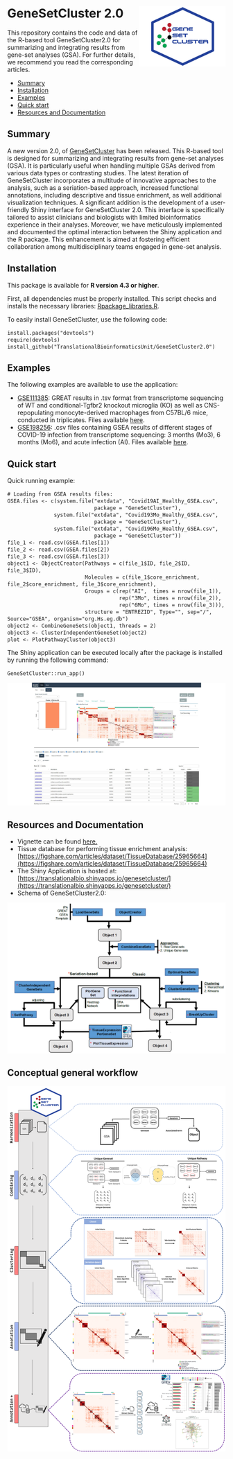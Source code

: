 # GeneSetCluster 2.0 <img src="inst/shiny/www/GeneSetCluster_newLogo.png" width="200" align="right"/>

This repository contains the code and data of the R-based tool GeneSetCluster2.0 for summarizing and integrating results from gene-set analyses (GSA). For further details, we recommend you read the corresponding articles.
* [Summary](#summary)
* [Installation](#installation)
* [Examples](#examples)
* [Quick start](#quick-start)
* [Resources and Documentation](#resources-and-documentation)

## Summary

A new version 2.0, of [GeneSetCluster](https://github.com/TranslationalBioinformaticsUnit/GeneSetCluster) has been released. This R-based tool is designed for summarizing and integrating results from gene-set analyses (GSA). It is particularly useful when handling multiple GSAs derived from various data types or contrasting studies. The latest iteration of GeneSetCluster incorporates a multitude of innovative approaches to the analysis, such as a seriation-based approach, increased functional annotations, including descriptive and tissue enrichment, as well additional visualization techniques. A significant addition is the development of a user-friendly Shiny interface for GeneSetCluster 2.0. This interface is specifically tailored to assist clinicians and biologists with limited bioinformatics experience in their analyses. Moreover, we have meticulously implemented and documented the optimal interaction between the Shiny application and the R package. This enhancement is aimed at fostering efficient collaboration among multidisciplinary teams engaged in gene-set analysis.

## Installation

This package is available for **R version 4.3 or higher**. 

First, all dependencies must be properly installed. This script checks and installs the necessary libraries: [Rpackage_libraries.R](https://github.com/TranslationalBioinformaticsUnit/GeneSetCluster2.0/blob/main/inst/extdata/Rpackage_libraries.R).

To easily install GeneSetCluster, use the following code:
```
install.packages("devtools")
require(devtools)
install_github("TranslationalBioinformaticsUnit/GeneSetCluster2.0")
```

## Examples

The following examples are available to use the application:
* [GSE111385](https://www.ncbi.nlm.nih.gov/geo/query/acc.cgi?acc=GSE111385): GREAT results in .tsv format from transcriptome sequencing of WT and conditional-Tgfbr2 knockout microglia (KO) as well as CNS-repopulating monocyte-derived macrophages from C57BL/6 mice, conducted in triplicates. Files available [here](https://github.com/TranslationalBioinformaticsUnit/GeneSetCluster2.0/blob/main/inst/shiny/example/GSE111385_files.zip).
* [GSE198256](https://www.ncbi.nlm.nih.gov/geo/query/acc.cgi?acc=GSE198256): .csv files containing GSEA results of different stages of COVID-19 infection from transcriptome sequencing: 3 months (Mo3), 6 months (Mo6), and acute infection (AI). Files available [here](https://github.com/TranslationalBioinformaticsUnit/GeneSetCluster2.0/blob/main/inst/shiny/example/GSE198256_files.zip).

## Quick start

Quick running example:
```{r QuickStart, warning=FALSE, eval=FALSE}
# Loading from GSEA results files:
GSEA.files <- c(system.file("extdata", "Covid19AI_Healthy_GSEA.csv",
                            package = "GeneSetCluster"),
               system.file("extdata", "Covid193Mo_Healthy_GSEA.csv",
                            package = "GeneSetCluster"),
               system.file("extdata", "Covid196Mo_Healthy_GSEA.csv",
                            package = "GeneSetCluster"))
file_1 <- read.csv(GSEA.files[1])
file_2 <- read.csv(GSEA.files[2])
file_3 <- read.csv(GSEA.files[3])
object1 <- ObjectCreator(Pathways = c(file_1$ID, file_2$ID, file_3$ID),
                         Molecules = c(file_1$core_enrichment, file_2$core_enrichment, file_3$core_enrichment),
                         Groups = c(rep("AI",  times = nrow(file_1)),
                                    rep("3Mo", times = nrow(file_2)),
                                    rep("6Mo", times = nrow(file_3))),
                         structure = "ENTREZID", Type="", sep="/", Source="GSEA", organism="org.Hs.eg.db")
object2 <- CombineGeneSets(object1, threads = 2)
object3 <- ClusterIndependentGeneSet(object2)
plot <- PlotPathwayCluster(object3)
```

The Shiny application can be executed locally after the package is installed by running the following command:
```
GeneSetCluster::run_app()
```

![Screenshot of the Shiny Application](vignettes/img/screenshop_shiny.jpg)


## Resources and Documentation
* Vignette can be found [here.](https://htmlpreview.github.io/?https://github.com/TranslationalBioinformaticsUnit/GeneSetCluster2.0/blob/main/inst/extdata/GeneSetCluster_vignette.html)
* Tissue database for performing tissue enrichment analysis: [https://figshare.com/articles/dataset/TissueDatabase/25965664](https://figshare.com/articles/dataset/TissueDatabase/25965664)
* The Shiny Application is hosted at: [https://translationalbio.shinyapps.io/genesetcluster/](https://translationalbio.shinyapps.io/genesetcluster/)
* Schema of GeneSetCluster2.0:

![Schema of GeneSetCluster2.0](vignettes/img/Pipeline_new.png)

## Conceptual general workflow
![Conceptual workflow scheme](vignettes/img/General_workflow.png)

